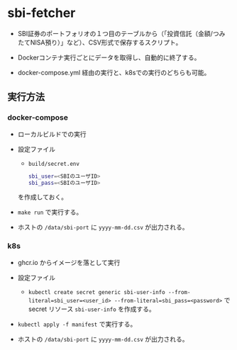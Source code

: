 # sbi-fetcher

- SBI証券のポートフォリオの１つ目のテーブルから（「投資信託（金額/つみたてNISA預り）」など）、CSV形式で保存するスクリプト。

- Dockerコンテナ実行ごとにデータを取得し、自動的に終了する。

- docker-compose.yml 経由の実行と、k8sでの実行のどちらも可能。

## 実行方法

### docker-compose
- ローカルビルドでの実行
- 設定ファイル
    - `build/secret.env`
        ``` bash
        sbi_user=<SBIのユーザID>
        sbi_pass=<SBIのユーザID>
        ```
    を作成しておく。

- `make run` で実行する。
- ホストの `/data/sbi-port` に `yyyy-mm-dd.csv` が出力される。

### k8s
- ghcr.io からイメージを落として実行
- 設定ファイル
    - `kubectl create secret generic sbi-user-info --from-literal=sbi_user=<user_id> --from-literal=sbi_pass=<password>` で secret リソース `sbi-user-info` を作成する。


- `kubectl apply -f manifest` で実行する。
- ホストの `/data/sbi-port` に `yyyy-mm-dd.csv` が出力される。
